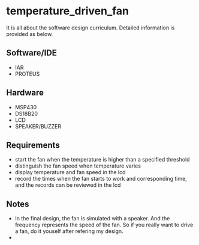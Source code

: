 # temperature_driven_fan
It is all about the software design curriculum. Detailed information is provided as below.
## Software/IDE
- IAR
- PROTEUS
## Hardware
- MSP430
- DS18B20
- LCD
- SPEAKER/BUZZER
## Requirements
- start the fan when the temperature is higher than a specified threshold
- distinguish the fan speed when temperature varies
- display temperature and fan speed in the lcd
- record the times when the fan starts to work and corresponding time, and the records can be reviewed in the lcd
## Notes
- In the final design, the fan is simulated with a speaker. And the frequency represents the speed of the fan. So if you really want to drive a fan, do it youself after refering my design.
- 

